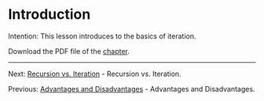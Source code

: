 # Introduction

Intention: This lesson introduces to the basics of iteration.

Download the PDF file of the [chapter](chapter_8.pdf).

<hr>

Next: [Recursion vs. Iteration](chapter_9.md "Recursion vs. Iteration") - Recursion vs. Iteration.

Previous: [Advantages and Disadvantages](chapter_7.md "Advantages and Disadvantages") - Advantages and Disadvantages.